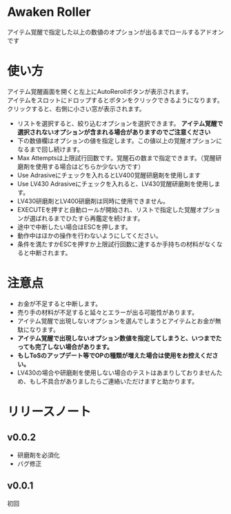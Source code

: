 # Awaken Roller
アイテム覚醒で指定した以上の数値のオプションが出るまでロールするアドオンです
# 使い方
アイテム覚醒画面を開くと左上にAutoRerollボタンが表示されます。  
アイテムをスロットにドロップするとボタンをクリックできるようになります。  
クリックすると、右側に小さい窓が表示されます。  

* リストを選択すると、絞り込むオプションを選択できます。
  __アイテム覚醒で選択されないオプションが含まれる場合がありますのでご注意ください__
* 下の数値欄はオプションの値を指定します。この値以上の覚醒オプションになるまで回し続けます。
* Max Attemptsは上限試行回数です。覚醒石の数まで指定できます。（覚醒研磨剤を使用する場合はどちらか少ない方です）
* Use Adrasiveにチェックを入れるとLV400覚醒研磨剤を使用します
* Use LV430 Adrasiveにチェックを入れると、LV430覚醒研磨剤を使用します。
* LV430研磨剤とLV400研磨剤は同時に使用できません。
* EXECUTEを押すと自動ロールが開始され、リストで指定した覚醒オプションが選ばれるまでひたすら再鑑定を続けます。  
* 途中で中断したい場合はESCを押します。
* 動作中はほかの操作を行わないようにしてください。
* 条件を満たすかESCを押すか上限試行回数に達するか手持ちの材料がなくなると中断されます。

# 注意点
* お金が不足すると中断します。
* 売り手の材料が不足すると延々とエラーが出る可能性があります。
* アイテム覚醒で出現しないオプションを選んでしまうとアイテムとお金が無駄になります。
* __アイテム覚醒で出現しないオプション数値を指定してしまうと、いつまでたっても完了しない場合があります。__
* __もしToSのアップデート等でOPの種類が増えた場合は使用をお控えください。__
* LV430の場合や研磨剤を使用しない場合のテストはあまりしておりませんため、もし不具合がありましたらご連絡いただけますと助かります。
# リリースノート
## v0.0.2
* 研磨剤を必須化
* バグ修正
## v0.0.1
初回
